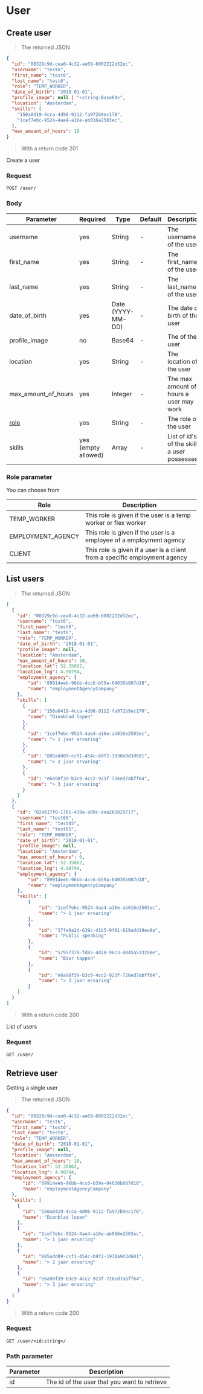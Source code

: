 # User

## Create user

> The returned JSON

```json
{
  "id": "00329c9d-cea0-4c32-ae69-6002222d32ec",
  "username": "test6",
  "first_name": "test6",
  "last_name": "test6",
  "role": "TEMP_WORKER",
  "date_of_birth": "2018-01-01",
  "profile_image": null | "<string:Base64>",
  "location": "Amsterdam",
  "skills": [
    "150a0419-4cca-4d96-9112-fa972b9ec170",
    "1cef7ebc-9524-4ae4-a16e-ab016e2503ec",
  ],
  "max_amount_of_hours": 10
}
```
> With a return code 201

Create a user

### Request
`POST /user/`

### Body
Parameter | Required | Type | Default | Description
--------- | ------- | ------- | ------- | -----------
username | yes | String | - | The username of the user
first_name | yes | String | - | The first_name of the user
last_name | yes | String | - | The last_name of the user
date_of_birth | yes | Date (YYYY-MM-DD) | - | The date of birth of the user
profile_image | no | Base64 | - | The  of the user
location | yes | String | - | The location of the user
max_amount_of_hours | yes | Integer | - | The max amount of hours a user may work
[role](#role-parameter) | yes | String | - | The role of the user
skills | yes (empty allowed) | Array | - | List of id's of the skills a user possesses

### Role parameter
You can choose from

Role | Description
--------- | -----------
TEMP_WORKER | This role is given if the user is a temp worker or flex worker
EMPLOYMENT_AGENCY | This role is given if the user is a employee of a employment agency
CLIENT | This role is given if a user is a client from a specific employment agency

## List users

> The returned JSON

```json
[
  {
    "id": "00329c9d-cea0-4c32-ae69-6002222d32ec",
    "username": "test6",
    "first_name": "test6",
    "last_name": "test6",
    "role": "TEMP_WORKER",
    "date_of_birth": "2018-01-01",
    "profile_image": null,
    "location": "Amsterdam",
    "max_amount_of_hours": 10,
    "location_lat": 52.35862,
    "location_lng": 4.90794,
    "employment_agency": {
        "id": "89914eeb-96bb-4cc6-b59a-04030b087d18",
        "name": "employmentAgencyCompany"
    },
    "skills": [
      {
        "id": "150a0419-4cca-4d96-9112-fa972b9ec170",
        "name": "Dienblad lopen"
      },
      {
        "id": "1cef7ebc-9524-4ae4-a16e-ab016e2503ec",
        "name": "> 1 jaar ervaring"
      },
      {
        "id": "885add89-ccf1-454c-b9f2-1930a9d3d681",
        "name": "> 2 jaar ervaring"
      },
      {
        "id": "e6a98f39-b3c9-4cc2-923f-726ed7abff64",
        "name": "> 3 jaar ervaring"
      }
    ]
  },
  {
    "id": "02e617f0-17b1-419a-a09c-eaa2b2829717",
    "username": "test65",
    "first_name": "test65",
    "last_name": "test65",
    "role": "TEMP_WORKER",
    "date_of_birth": "2018-01-01",
    "profile_image": null,
    "location": "Amsterdam",
    "max_amount_of_hours": 6,
    "location_lat": 52.35862,
    "location_lng": 4.90794,
    "employment_agency": {
        "id": "89914eeb-96bb-4cc6-b59a-04030b087d18",
        "name": "employmentAgencyCompany"
    },
    "skills": [
        {
            "id": "1cef7ebc-9524-4ae4-a16e-ab016e2503ec",
            "name": "> 1 jaar ervaring"
        },
        {
            "id": "37fe9a2d-639c-41b5-9f91-819add19ea9a",
            "name": "Public speaking"
        },
        {
            "id": "57957379-fd85-4d28-96c3-4045a533298e",
            "name": "Bier tappen"
        },
        {
            "id": "e6a98f39-b3c9-4cc2-923f-726ed7abff64",
            "name": "> 3 jaar ervaring"
        }
    ]
  }
]
```
> With a return code 200

List of users

### Request
`GET /user/`

## Retrieve user

Getting a single user

> The returned JSON

```json
{
  "id": "00329c9d-cea0-4c32-ae69-6002222d32ec",
  "username": "test6",
  "first_name": "test6",
  "last_name": "test6",
  "role": "TEMP_WORKER",
  "date_of_birth": "2018-01-01",
  "profile_image": null,
  "location": "Amsterdam",
  "max_amount_of_hours": 10,
  "location_lat": 52.35862,
  "location_lng": 4.90794,
  "employment_agency": {
      "id": "89914eeb-96bb-4cc6-b59a-04030b087d18",
      "name": "employmentAgencyCompany"
  },
  "skills": [
    {
      "id": "150a0419-4cca-4d96-9112-fa972b9ec170",
      "name": "Dienblad lopen"
    },
    {
      "id": "1cef7ebc-9524-4ae4-a16e-ab016e2503ec",
      "name": "> 1 jaar ervaring"
    },
    {
      "id": "885add89-ccf1-454c-b9f2-1930a9d3d681",
      "name": "> 2 jaar ervaring"
    },
    {
      "id": "e6a98f39-b3c9-4cc2-923f-726ed7abff64",
      "name": "> 3 jaar ervaring"
    }
  ]
}
```
> With a return code 200

### Request
`GET /user/<id:string>/`

### Path parameter
Parameter | Description
--------- | -----------
id | The id of the user that you want to retrieve
